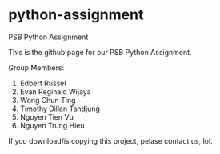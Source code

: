 # python-assignment
PSB Python Assignment

This is the github page for our PSB Python Assignment.


Group Members:


1. Edbert Russel
2. Evan Reginald Wijaya
3. Wong Chun Ting
4. Timothy Dillan Tandjung
5. Nguyen Tien Vu
6. Nguyen Trung Hieu

If you download/is copying this project, pelase contact us, lol.

